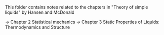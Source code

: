 This folder contains notes related to the chapters in "Theory of simple liquids" by Hansen and McDonald

-> Chapter 2 Statistical mechanics
-> Chapter 3 Static Properties of Liquids: Thermodynamics and Structure
